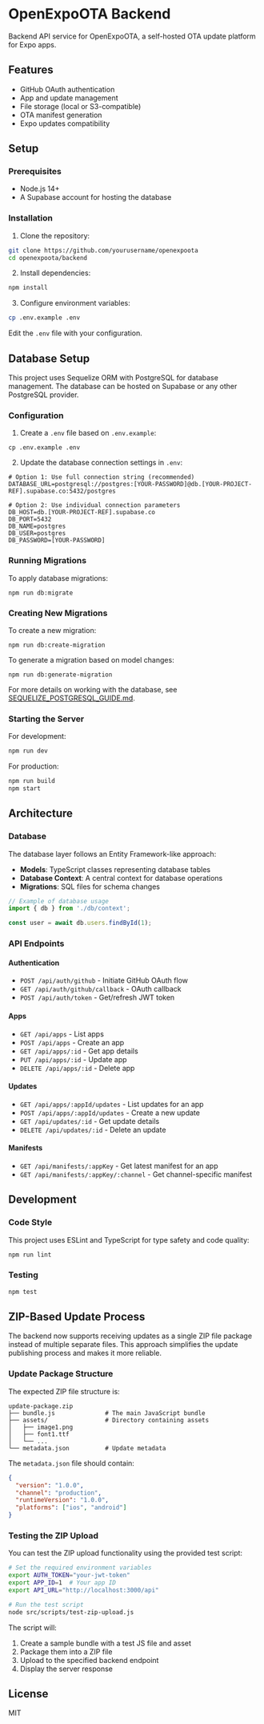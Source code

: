# OpenExpoOTA Backend

Backend API service for OpenExpoOTA, a self-hosted OTA update platform for Expo apps.

## Features

- GitHub OAuth authentication
- App and update management
- File storage (local or S3-compatible)
- OTA manifest generation
- Expo updates compatibility

## Setup

### Prerequisites

- Node.js 14+
- A Supabase account for hosting the database

### Installation

1. Clone the repository:

```bash
git clone https://github.com/yourusername/openexpoota
cd openexpoota/backend
```

2. Install dependencies:

```bash
npm install
```

3. Configure environment variables:

```bash
cp .env.example .env
```

Edit the `.env` file with your configuration.

## Database Setup

This project uses Sequelize ORM with PostgreSQL for database management. The database can be hosted on Supabase or any other PostgreSQL provider.

### Configuration

1. Create a `.env` file based on `.env.example`:

```
cp .env.example .env
```

2. Update the database connection settings in `.env`:

```
# Option 1: Use full connection string (recommended)
DATABASE_URL=postgresql://postgres:[YOUR-PASSWORD]@db.[YOUR-PROJECT-REF].supabase.co:5432/postgres

# Option 2: Use individual connection parameters
DB_HOST=db.[YOUR-PROJECT-REF].supabase.co
DB_PORT=5432
DB_NAME=postgres
DB_USER=postgres
DB_PASSWORD=[YOUR-PASSWORD]
```

### Running Migrations

To apply database migrations:

```
npm run db:migrate
```

### Creating New Migrations

To create a new migration:

```
npm run db:create-migration
```

To generate a migration based on model changes:

```
npm run db:generate-migration
```

For more details on working with the database, see [SEQUELIZE_POSTGRESQL_GUIDE.md](./SEQUELIZE_POSTGRESQL_GUIDE.md).

### Starting the Server

For development:

```bash
npm run dev
```

For production:

```bash
npm run build
npm start
```

## Architecture

### Database

The database layer follows an Entity Framework-like approach:

- **Models**: TypeScript classes representing database tables
- **Database Context**: A central context for database operations
- **Migrations**: SQL files for schema changes

```typescript
// Example of database usage
import { db } from './db/context';

const user = await db.users.findById(1);
```

### API Endpoints

#### Authentication

- `POST /api/auth/github` - Initiate GitHub OAuth flow
- `GET /api/auth/github/callback` - OAuth callback
- `POST /api/auth/token` - Get/refresh JWT token

#### Apps

- `GET /api/apps` - List apps
- `POST /api/apps` - Create an app
- `GET /api/apps/:id` - Get app details
- `PUT /api/apps/:id` - Update app
- `DELETE /api/apps/:id` - Delete app

#### Updates

- `GET /api/apps/:appId/updates` - List updates for an app
- `POST /api/apps/:appId/updates` - Create a new update
- `GET /api/updates/:id` - Get update details
- `DELETE /api/updates/:id` - Delete an update

#### Manifests

- `GET /api/manifests/:appKey` - Get latest manifest for an app
- `GET /api/manifests/:appKey/:channel` - Get channel-specific manifest

## Development

### Code Style

This project uses ESLint and TypeScript for type safety and code quality:

```bash
npm run lint
```

### Testing

```bash
npm test
```

## ZIP-Based Update Process

The backend now supports receiving updates as a single ZIP file package instead of multiple separate files. This approach simplifies the update publishing process and makes it more reliable.

### Update Package Structure

The expected ZIP file structure is:

```
update-package.zip
├── bundle.js              # The main JavaScript bundle
├── assets/                # Directory containing assets
│   ├── image1.png
│   ├── font1.ttf
│   └── ...
└── metadata.json          # Update metadata
```

The `metadata.json` file should contain:

```json
{
  "version": "1.0.0",
  "channel": "production",
  "runtimeVersion": "1.0.0",
  "platforms": ["ios", "android"]
}
```

### Testing the ZIP Upload

You can test the ZIP upload functionality using the provided test script:

```bash
# Set the required environment variables
export AUTH_TOKEN="your-jwt-token"
export APP_ID=1  # Your app ID
export API_URL="http://localhost:3000/api"

# Run the test script
node src/scripts/test-zip-upload.js
```

The script will:
1. Create a sample bundle with a test JS file and asset
2. Package them into a ZIP file
3. Upload to the specified backend endpoint
4. Display the server response

## License

MIT